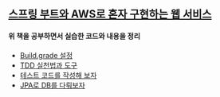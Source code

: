 ## [스프링 부트와 AWS로 혼자 구현하는 웹 서비스](https://freelec.co.kr/book/%EC%8A%A4%ED%94%84%EB%A7%81-%EB%B6%80%ED%8A%B8%EC%99%80-aws%EB%A1%9C-%ED%98%BC%EC%9E%90-%EA%B5%AC%ED%98%84%ED%95%98%EB%8A%94-%EC%9B%B9-%EC%84%9C%EB%B9%84%EC%8A%A4/)
#### 위 책을 공부하면서 실습한 코드와 내용을 정리

* [Build.grade 설정](./FirstSpringProject/그레이들_프로젝트_스프링부트_프로젝트로_변경.md)
* [TDD 실천법과 도구](https://repo.yona.io/doortts/blog/issue/1)
* [테스트 코드를 작성해 보자](./FirstSpringProject/테스트코드를작성해보자.md)
* [JPA로 DB를 다뤄보자](./FirstSpringProject/JPA로_DB를_다뤄보자.md)